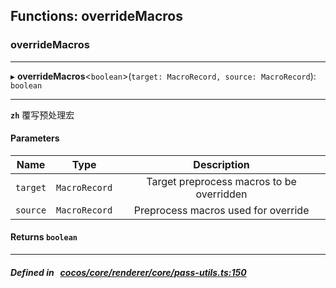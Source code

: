 ## Functions: overrideMacros

### overrideMacros


___
▸ **overrideMacros**<`boolean`\>(`target: MacroRecord, source: MacroRecord`): `boolean`
___


**`zh`** 覆写预处理宏



#### Parameters

| Name | Type | Description |
| :------: | :------: | :------: |
| `target` | `MacroRecord` | Target preprocess macros to be overridden  |
| `source` | `MacroRecord` | Preprocess macros used for override  |

#### Returns `boolean` 
___


##### Defined in &nbsp;   [cocos/core/renderer/core/pass-utils.ts:150](https://github.com/cocos-creator/engine/blob/c7bf6b8a9/cocos/core/renderer/core/pass-utils.ts#L150)&nbsp;
